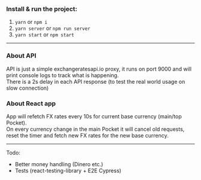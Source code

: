### Install & run the project:

1. `yarn` or `npm i`
2. `yarn server` or `npm run server`
3. `yarn start` or `npm start`

---

### About API
API is just a simple exchangeratesapi.io proxy, it runs on port 9000 and will print console logs to track what is happening.<br />
There is a 2s delay in each API response (to test the real world usage on slow connection)

### About React app
App will refetch FX rates every 10s for current base currency (main/top Pocket).<br />
On every currency change in the main Pocket it will cancel old requests, reset the timer and fetch new FX rates for the new base currency.

---

Todo:
- Better money handling (Dinero etc.)
- Tests (react-testing-library + E2E Cypress)
